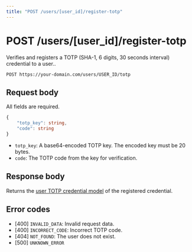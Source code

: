 ```yaml
---
title: "POST /users/[user_id]/register-totp"
---
```


# POST /users/[user_id]/register-totp

Verifies and registers a TOTP (SHA-1, 6 digits, 30 seconds interval) credential to a user..

```
POST https://your-domain.com/users/USER_ID/totp
```

## Request body

All fields are required.

```ts
{
    "totp_key": string,
    "code": string
}
```

- `totp_key`: A base64-encoded TOTP key. The encoded key must be 20 bytes.
- `code`: The TOTP code from the key for verification.

## Response body

Returns the [user TOTP credential model](/reference/rest/models/user-totp-credential) of the registered credential.

## Error codes

- [400] `INVALID_DATA`: Invalid request data.
- [400] `INCORRECT_CODE`: Incorrect TOTP code.
- [404] `NOT_FOUND`: The user does not exist.
- [500] `UNKNOWN_ERROR`
